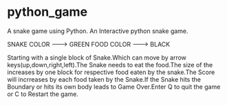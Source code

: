 # python_game
A snake game using Python.
An Interactive python snake game.

SNAKE COLOR --->  GREEN
FOOD COLOR --->  BLACK



Starting with a single block of Snake.Which can move by arrow keys(up,down,right,left).The Snake needs to eat the food.The size of the increases by one block for respective food eaten by the snake.The Score will incrreases by each food taken by the Snake.If the Snake hits the Boundary or hits its own body leads to Game Over.Enter Q to quit the game or C to Restart the game.
